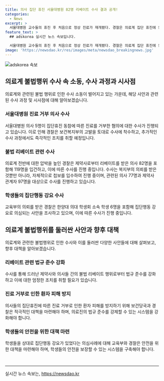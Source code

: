 ```yaml
---
title: 의사 집단 휴진 서울대병원 82명 리베이트 수사 결과 공개!
categories:
  - News
excerpt: >
  서울대병원 교수들의 휴진 후 처음으로 정상 진료가 재개됐다. 경찰은 의료계 집단 휴진에 동참한 5명의 의사와 불법 리베이트를 받은 82명의 의사를 수사 중이며, 대학병원 의사 3명에 대한 진료 거부 혐의도 조사 중이다. 또한, 제약사 관계자 37명과 함께 총 119명이 불법 리베이트로 입건되었으며, 학생 6명도 수업 거부 강요로 입건됐다. 경찰은 압박 수위를 높이고, 추가 고발 시 즉각 대응 및 엄정 조치할 것으로 밝혔다.
feature_text: >
  ## adskorea 실시간 뉴스 속보입니다.

  서울대병원 교수들의 휴진 후 처음으로 정상 진료가 재개됐다. 경찰은 의료계 집단 휴진에 동참한 5명의 의사와 불법 리베이트를 받은 82명의 의사를 수사 중이며, 대학병원 의사 3명에 대한 진료 거부 혐의도 조사 중이다. 또한, 제약사 관계자 37명과 함께 총 119명이 불법 리베이트로 입건되었으며, 학생 6명도 수업 거부 강요로 입건됐다. 경찰은 압박 수위를 높이고, 추가 고발 시 즉각 대응 및 엄정 조치할 것으로 밝혔다.
image: 'https://newsdao.kr/res/images/meta/newsdao_breakingnews.jpg'
---
```


<p><img src="https://newsdao.kr/res/images/meta/newsdao_breakingnews.jpg" alt="adskorea 속보" /></p>

<h2 data-ke-size="size26">의료계 불법행위 수사 속 소동, 수사 과정과 시사점</h2>

<p data-ke-size="size16">의료계와 관련된 불법 행위로 인한 수사 소동이 벌어지고 있는 가운데, 해당 사안과 관련된 수사 과정 및 시사점에 대해 알아보겠습니다.</p>

<h3>서울대병원 진료 거부 의사 수사</h3>

<p data-ke-size="size16">서울대병원 의사 5명이 집단휴진 동참에 따른 진료를 거부한 혐의에 대한 수사가 진행되고 있습니다. 이로 인해 경찰은 보건복지부의 고발을 토대로 수사에 착수하고, 추가적인 수사 과정에서도 즉각적인 조치를 취할 예정입니다.</p>

<h3>불법 리베이트 관련 수사</h3>

<p data-ke-size="size16">의료계 전반에 대한 압박을 높인 경찰은 제약사로부터 리베이트를 받은 의사 82명을 포함해 119명을 입건하고, 이에 따른 수사를 진행 중입니다. 수사는 복지부의 의뢰를 받은 것뿐만 아니라, 자체적으로 첩보를 입수하여 진행 중이며, 관련된 의사 77명과 제약사 관계자 97명을 대상으로 수사를 진행하고 있습니다.</p>

<h3>학생들의 집단행동 강요 수사</h3>

<p data-ke-size="size16">교육부의 의뢰를 받은 경찰은 한양대 의대 학생회 소속 학생 6명을 포함해 집단행동 강요로 의심되는 사안을 조사하고 있으며, 이에 따른 수사가 진행 중입니다.</p>

<h2 data-ke-size="size26">의료계 불법행위를 둘러싼 사안과 향후 대책</h2>

<p data-ke-size="size16">의료계와 관련한 불법행위로 인한 수사와 이를 둘러싼 다양한 사안들에 대해 살펴보고, 향후 대책을 알아보겠습니다.</p>

<h3>리베이트 관련 법규 준수 강화</h3>

<p data-ke-size="size16">수사를 통해 드러난 제약사와 의사들 간의 불법 리베이트 행위로부터 법규 준수를 강화하고 이에 대한 엄정한 조치를 취할 필요가 있습니다.</p>

<h3>진료 거부로 인한 환자 피해 방지</h3>

<p data-ke-size="size16">의사들의 집단휴진에 따른 진료 거부로 인한 환자 피해를 방지하기 위해 보건당국과 경찰은 적극적인 대책을 마련해야 하며, 의료진의 법규 준수를 강제할 수 있는 시스템을 강화해야 합니다.</p>

<h3>학생들의 안전을 위한 대책 마련</h3>

<p data-ke-size="size16">학생들을 상대로 집단행동 강요가 있었다는 의심사례에 대해 교육부와 경찰은 안전을 위한 대책을 마련해야 하며, 학생들의 안전을 보장할 수 있는 시스템을 구축해야 합니다.</p>

<p data-ke-size="size16">&nbsp;</p>

<hr>
실시간 뉴스 속보는, <a href="https://newsdao.kr" rel="dofollow">https://newsdao.kr</a>


